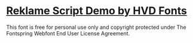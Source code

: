 # [Reklame Script Demo by HVD Fonts](http://www.fontspring.com/fonts/hvd-fonts/reklame-script)

This font is free for personal use only and copyright protected under The Fontspring Webfont End User License Agreement.